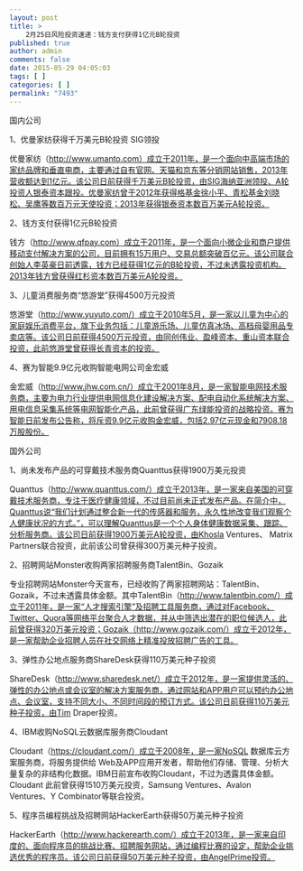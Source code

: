 ```yaml
---
layout: post
title: >
    2月25日风险投资速递：钱方支付获得1亿元B轮投资
published: true
author: admin
comments: false
date: 2015-05-29 04:05:03
tags: [ ]
categories: [ ]
permalink: "7493"
---
```



国内公司

1、优曼家纺获得千万美元B轮投资 SIG领投

优曼家纺（http://www.umanto.com）成立于2011年，是一个面向中高端市场的家纺品牌和垂直电商，主要通过自有官网、天猫和京东等分销网站销售，2013年营收额达到1亿元。该公司日前获得千万美元B轮投资，由SIG海纳亚洲领投、A轮投资人银泰资本跟投。优曼家纺曾于2012年获得格基金徐小平、青松基金刘晓松、吴鹰等数百万元天使投资；2013年获得银泰资本数百万美元A轮投资。

2、钱方支付获得1亿元B轮投资

钱方（http://www.qfpay.com）成立于2011年，是一个面向小微企业和商户提供移动支付解决方案的公司，目前拥有15万用户、交易总额突破百亿元。该公司联合创始人李英豪日前透露，钱方已经获得1亿元的B轮投资，不过未透露投资机构。2013年钱方曾获得红杉资本数百万美元A轮投资。

3、儿童消费服务商“悠游堂”获得4500万元投资

悠游堂（http://www.yuyuto.com/）成立于2010年5月，是一家以儿童为中心的家庭娱乐消费平台，旗下业务包括：儿童游乐场、儿童仿真冰场、高档母婴用品专卖店等。该公司日前获得4500万元投资，由同创伟业、盈峰资本、重山资本联合投资，此前悠游堂曾获得长青资本的投资。

4、赛为智能9.9亿元收购智能电网公司金宏威

金宏威（http://www.jhw.com.cn/）成立于2001年8月，是一家智能电网技术服务商，主要为电力行业提供电网信息化建设解决方案、配电自动化系统解决方案、用电信息采集系统等电网智能化产品，此前曾获得广东绿能投资的战略投资。赛为智能日前发布公告称，将斥资9.9亿元收购金宏威，包括2.97亿元现金和7908.18万股股份。

国外公司

1、尚未发布产品的可穿戴技术服务商Quanttus获得1900万美元投资

Quanttus（http://www.quanttus.com/）成立于2013年，是一家来自美国的可穿戴技术服务商，专注于医疗健康领域，不过目前尚未正式发布产品。在简介中，Quanttus说“我们计划通过整合新一代的传感器和服务，永久性地改变我们观察个人健康状况的方式。”，可以理解Quanttus是一个个人身体健康数据采集、跟踪、分析服务商。该公司日前获得1900万美元A轮投资，由Khosla Ventures、 Matrix Partners联合投资，此前该公司曾获得300万美元种子投资。

2、招聘网站Monster收购两家招聘服务商TalentBin、Gozaik

专业招聘网站Monster今天宣布，已经收购了两家招聘网站：TalentBin、Gozaik，不过未透露具体金额。其中TalentBin（http://www.talentbin.com/）成立于2011年，是一家“人才搜索引擎”及招聘工具服务商，通过对Facebook、Twitter、Quora等网络平台聚合人才数据，并从中筛选出潜在的职位候选人，此前曾获得320万美元投资；Gozaik（http://www.gozaik.com/）成立于2012年，是一家帮助企业招聘人员在社交网络上精准投放招聘广告的工具。

3、弹性办公地点服务商ShareDesk获得110万美元种子投资

ShareDesk（http://www.sharedesk.net/）成立于2012年，是一家提供灵活的、弹性的办公地点或会议室的解决方案服务商，通过网站和APP用户可以预约办公地点、会议室，支持不同大小、不同时间段的预订方式。该公司日前获得110万美元种子投资，由Tim Draper投资。

4、IBM收购NoSQL云数据库服务商Cloudant

Cloudant（https://cloudant.com/）成立于2008年，是一家NoSQL 数据库云方案服务商，将服务提供给 Web及APP应用开发者，帮助他们存储、管理、分析大量复杂的非结构化数据。IBM日前宣布收购Cloudant，不过为透露具体金额。Cloudant 此前曾获得1510万美元投资，Samsung Ventures、Avalon Ventures、Y Combinator等联合投资。

5、程序员编程挑战及招聘网站HackerEarth获得50万美元种子投资

HackerEarth（http://www.hackerearth.com/）成立于2013年，是一家来自印度的、面向程序员的挑战比赛、招聘服务网站，通过编程比赛的设定，帮助企业挑选优秀的程序员。该公司日前获得50万美元种子投资，由AngelPrime投资。